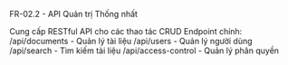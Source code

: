 FR-02.2 - API Quản trị Thống nhất

Cung cấp RESTful API cho các thao tác CRUD
Endpoint chính:
/api/documents - Quản lý tài liệu
/api/users - Quản lý người dùng
/api/search - Tìm kiếm tài liệu
/api/access-control - Quản lý phân quyền
